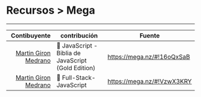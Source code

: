 # Recursos > Mega

---

|                                        Contibuyente 	| contribución                                                      	| Fuente                     	|
|----------------------------------------------------:	|-------------------------------------------------------------------	|----------------------------	|
| [Martin Giron Medrano](https://github.com/mgm23111) 	| :closed_book: JavaScript - Biblia de JavaScript (Gold Edition) 	| https://mega.nz/#!16oQxSaB 	|
| [Martin Giron Medrano](https://github.com/mgm23111) 	| :closed_book: Full-Stack-JavaScript                                             	| https://mega.nz/#!VzwX3KRY 	|
